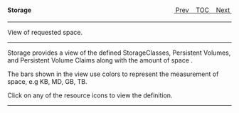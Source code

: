 <topicKey storage/>
<topicBack id="topicNext" link="security"/>
<topicNext id="topicBack" link="graphicview"/>

<a style="float: right;" href="javascript:docNextTopic()">&nbsp;&nbsp;Next&nbsp;<i class="fas fa-lg fa-arrow-right"></i></a>
<a style="float: right;" href="javascript:docNextTopic('toc')">&nbsp;&nbsp;TOC&nbsp;&nbsp;</a>
<a style="float: right;" href="javascript:docPrevTopic()"><i class="fas fa-lg fa-arrow-left"></i>&nbsp;Prev&nbsp;&nbsp;</a>

#### Storage

---

View of requested space.

<!-- <div style="margin-left: 150px;">
    <iframe width="700" height="390" src="https://www.youtube.com/embed/zgJlWk5QqBM"></iframe>
</div> -->

---

Storage provides a view of the defined StorageClasses, Persistent Volumes, and Persistent Volume Claims along with the amount of space .  

The bars shown in the view use colors to represent the measurement of space, e.g KB, MD, GB, TB.

Click on any of the resource icons to view the definition.

---

